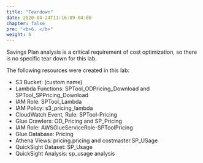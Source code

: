 ```yaml
---
title: "Teardown"
date: 2020-04-24T11:16:09-04:00
chapter: false
pre: "<b>6. </b>"
weight: 6
---
```


Savings Plan analysis is a critical requirement of cost optimization, so there is no specific tear down for this lab.

The following resources were created in this lab:

- S3 Bucket: (custom name)
- Lambda Functions: SPTool_ODPricing_Download and SPTool_SPPricing_Download
- IAM Role: SPTool_Lambda
- IAM Policy: s3_pricing_lambda
- CloudWatch Event, Rule: SPTool-Pricing
- Glue Crawlers: OD_Pricing and SP_Pricing
- IAM Role: AWSGlueServiceRole-SPToolPricing
- Glue Database: Pricing
- Athena Views: pricing.pricing and costmaster.SP_USage
- QuickSight Dataset: SP_Usage
- QuickSight Analysis: sp_usage analysis
